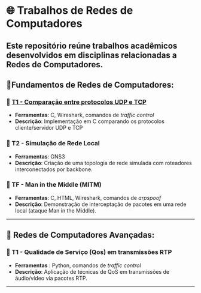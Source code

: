 # 🌐 Trabalhos de Redes de Computadores
Este repositório reúne trabalhos acadêmicos desenvolvidos em disciplinas relacionadas a **Redes de Computadores**.
---

## 📘Fundamentos de Redes de Computadores:
### 📄 [T1 - Comparação entre protocolos UDP e TCP](REDES/Fundamentos/T1/)
- **Ferramentas**: C, Wireshark, comandos de *traffic control*
- **Descrição**: Implementação em C comparando os protocolos cliente/servidor UDP e TCP
### 📄 T2 - Simulação de Rede Local
- **Ferramentas**: GNS3
- **Descrição**: Criação de uma topologia de rede simulada com roteadores interconectados por backbone.
### 📄 TF - Man in the Middle (MITM)
- **Ferramentas**: C, HTML, Wireshark, comandos de *arpspoof*
- **Descrição**: Demonstração de interceptação de pacotes em uma rede local (ataque Man in the Middle).
---

## 📕 Redes de Computadores Avançadas:
### 📄 T1 - Qualidade de Serviço (Qos) em transmissões RTP
- **Ferramentas** : Python, comandos de *traffic control*
- **Descrição**: Aplicação de técnicas de QoS em transmissões de áudio/vídeo via pacotes RTP.
---

